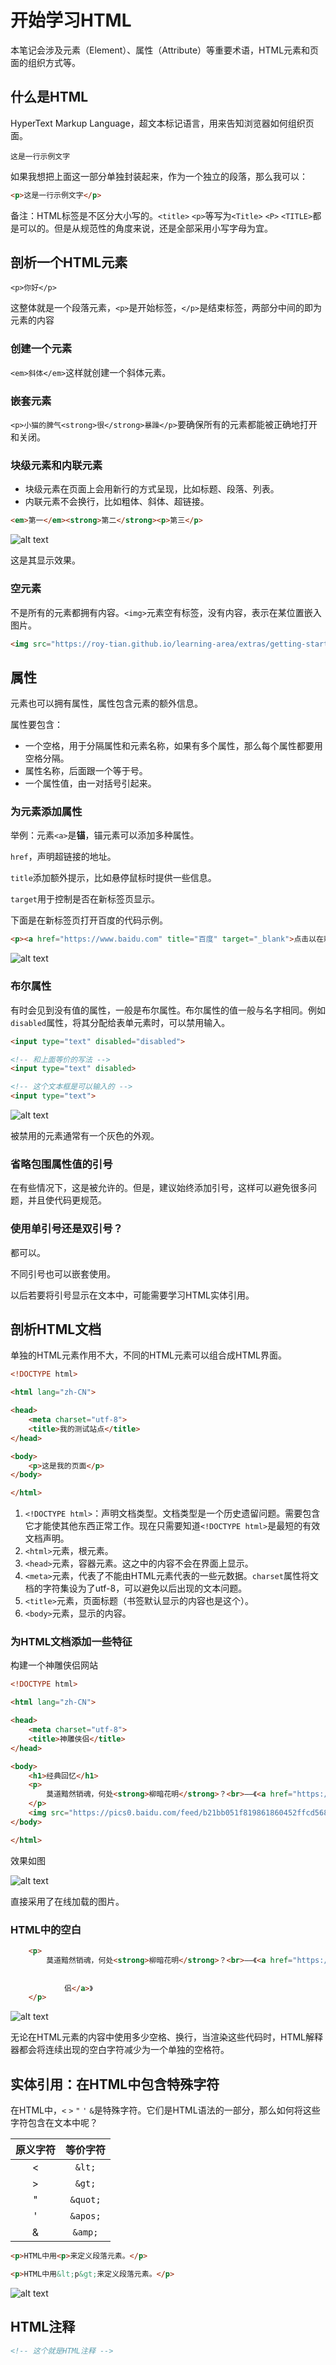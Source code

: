 # 开始学习HTML

本笔记会涉及元素（Element）、属性（Attribute）等重要术语，HTML元素和页面的组织方式等。

## 什么是HTML

HyperText Markup Language，超文本标记语言，用来告知浏览器如何组织页面。

`这是一行示例文字`

如果我想把上面这一部分单独封装起来，作为一个独立的段落，那么我可以：

```HTML
<p>这是一行示例文字</p>
```

备注：HTML标签是不区分大小写的。`<title>` `<p>`等写为`<Title>` `<P>` `<TITLE>`都是可以的。但是从规范性的角度来说，还是全部采用小写字母为宜。

## 剖析一个HTML元素

`<p>你好</p>`

这整体就是一个段落元素，`<p>`是开始标签，`</p>`是结束标签，两部分中间的即为元素的内容

### 创建一个元素

`<em>斜体</em>`这样就创建一个斜体元素。

### 嵌套元素

`<p>小猫的脾气<strong>很</strong>暴躁</p>`要确保所有的元素都能被正确地打开和关闭。

### 块级元素和内联元素

- 块级元素在页面上会用新行的方式呈现，比如标题、段落、列表。
- 内联元素不会换行，比如粗体、斜体、超链接。

```HTML
<em>第一</em><strong>第二</strong><p>第三</p>
```

![alt text](image.png)

这是其显示效果。

### 空元素

不是所有的元素都拥有内容。`<img>`元素空有标签，没有内容，表示在某位置嵌入图片。

```html
<img src="https://roy-tian.github.io/learning-area/extras/getting-started-web/beginner-html-site/images/firefox-icon.png" alt="火狐">
```

## 属性

元素也可以拥有属性，属性包含元素的额外信息。

属性要包含：

- 一个空格，用于分隔属性和元素名称，如果有多个属性，那么每个属性都要用空格分隔。
- 属性名称，后面跟一个等于号。
- 一个属性值，由一对括号引起来。

### 为元素添加属性

举例：元素`<a>`是**锚**，锚元素可以添加多种属性。

`href`，声明超链接的地址。

`title`添加额外提示，比如悬停鼠标时提供一些信息。

`target`用于控制是否在新标签页显示。

下面是在新标签页打开百度的代码示例。

```html
<p><a href="https://www.baidu.com" title="百度" target="_blank">点击以在新标签页打开百度</a></p>
```

![alt text](image-1.png)

### 布尔属性

有时会见到没有值的属性，一般是布尔属性。布尔属性的值一般与名字相同。例如`disabled`属性，将其分配给表单元素时，可以禁用输入。

```html
<input type="text" disabled="disabled">

<!-- 和上面等价的写法 -->
<input type="text" disabled>

<!-- 这个文本框是可以输入的 -->
<input type="text">
```

![alt text](image-2.png)

被禁用的元素通常有一个灰色的外观。

### 省略包围属性值的引号

在有些情况下，这是被允许的。但是，建议始终添加引号，这样可以避免很多问题，并且使代码更规范。

### 使用单引号还是双引号？

都可以。

不同引号也可以嵌套使用。

以后若要将引号显示在文本中，可能需要学习HTML实体引用。

## 剖析HTML文档

单独的HTML元素作用不大，不同的HTML元素可以组合成HTML界面。

```html
<!DOCTYPE html>

<html lang="zh-CN">

<head>
    <meta charset="utf-8">
    <title>我的测试站点</title>
</head>

<body>
    <p>这是我的页面</p>
</body>

</html>
```

1. `<!DOCTYPE html>`：声明文档类型。文档类型是一个历史遗留问题。需要包含它才能使其他东西正常工作。现在只需要知道`<!DOCTYPE html>`是最短的有效文档声明。
2. `<html>`元素，根元素。
3. `<head>`元素，容器元素。这之中的内容不会在界面上显示。
4. `<meta>`元素，代表了不能由HTML元素代表的一些元数据。`charset`属性将文档的字符集设为了utf-8，可以避免以后出现的文本问题。
5. `<title>`元素，页面标题（书签默认显示的内容也是这个）。
6. `<body>`元素，显示的内容。

### 为HTML文档添加一些特征

构建一个神雕侠侣网站

```html
<!DOCTYPE html>

<html lang="zh-CN">

<head>
    <meta charset="utf-8">
    <title>神雕侠侣</title>
</head>

<body>
    <h1>经典回忆</h1>
    <p>
        莫道黯然销魂，何处<strong>柳暗花明</strong>？<br>——《<a href="https://www.baidu.com" title="请搜索神雕侠侣" target="_blank">神雕侠侣</a>》
    </p>
    <img src="https://pics0.baidu.com/feed/b21bb051f819861860452ffcd5680c7d8ad4e6d8.jpeg@f_auto?token=8bd5a313724c89ee35743ad7355c7346" alt="先随便放一张图片吧">
</body>

</html>
```

效果如图

![alt text](image-3.png)

直接采用了在线加载的图片。

### HTML中的空白

```html
    <p>
        莫道黯然销魂，何处<strong>柳暗花明</strong>？<br>——《<a href="https://www.baidu.com" title="请搜索神雕侠侣" target="_blank">神   雕   侠   
            
            
            侣</a>》
    </p>
```

![alt text](image-4.png)

无论在HTML元素的内容中使用多少空格、换行，当渲染这些代码时，HTML解释器都会将连续出现的空白字符减少为一个单独的空格符。

## 实体引用：在HTML中包含特殊字符

在HTML中，`<` `>` `"` `'` `&`是特殊字符。它们是HTML语法的一部分，那么如何将这些字符包含在文本中呢？

|原义字符|等价字符|
|:-:|:-:|
|<|`&lt;`|
|>|`&gt;`|
|"|`&quot;`|
|'|`&apos;`|
|&|`&amp;`|

```HTML
<p>HTML中用<p>来定义段落元素。</p>

<p>HTML中用&lt;p&gt;来定义段落元素。</p>
```

![alt text](image-5.png)

## HTML注释

```HTML
<!-- 这个就是HTML注释 -->
```